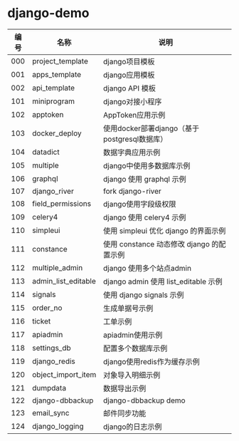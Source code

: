 # django-demo

| 编号 | 名称                | 说明                                       |
|------|---------------------|--------------------------------------------|
| 000  | project_template    | django项目模板                             |
| 001  | apps_template       | django应用模板                             |
| 002  | api_template        | django API 模板                            |
| 101  | miniprogram         | django对接小程序                           |
| 102  | apptoken            | AppToken应用示例                           |
| 103  | docker_deploy       | 使用docker部署django（基于postgresql数据库） |
| 104  | datadict            | 数据字典应用示例                           |
| 105  | multiple            | django中使用多数据库示例                   |
| 106  | graphql             | django 使用 graphql 示例                   |
| 107  | django_river        | fork django-river                          |
| 108  | field_permissions   | django使用字段级权限                       |
| 109  | celery4             | django 使用 celery4 示例                   |
| 110  | simpleui            | 使用 simpleui 优化 django 的界面示例       |
| 111  | constance           | 使用 constance 动态修改 django 的配置示例  |
| 112  | multiple_admin      | django 使用多个站点admin                   |
| 113  | admin_list_editable | django admin 使用 list_editable 示例       |
| 114  | signals             | 使用 django signals 示例                   |
| 115  | order_no            | 生成单据号示例                             |
| 116  | ticket              | 工单示例                                   |
| 117  | apiadmin            | apiadmin使用示例                           |
| 118  | settings_db         | 配置多个数据库示例                         |
| 119  | django_redis        | django使用redis作为缓存示例                |
| 120  | object_import_item  | 对象导入明细示例                           |
| 121  | dumpdata            | 数据导出示例                               |
| 122  | django-dbbackup     | django-dbbackup demo                       |
| 123  | email_sync          | 邮件同步功能                               |
| 124  | django_logging      | django的日志示例                       |

